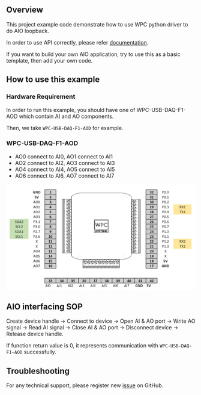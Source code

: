 ## Overview

This project example code demonstrate how to use WPC python driver to do AIO loopback.

In order to use API correctly, please refer [documentation](https://wpc-systems-ltd.github.io/WPC_Python_driver_release/).

If you want to build your own AIO application, try to use this as a basic template, then add your own code.

## How to use this example

### Hardware Requirement

In order to run this example, you should have one of WPC-USB-DAQ-F1-AOD which contain AI and AO components.

Then, we take `WPC-USB-DAQ-F1-AOD` for example.

### WPC-USB-DAQ-F1-AOD

- AO0 connect to AI0, AO1 connect to AI1
- AO2 connect to AI2, AO3 connect to AI3 
- AO4 connect to AI4, AO5 connect to AI5 
- AO6 connect to AI6, AO7 connect to AI7 

<img src="https://github.com/WPC-Systems-Ltd/WPC_Python_driver_release/blob/main/Reference/Pinouts/USB-DAQ-F1-AOD.JPG" alt="drawing" width="600"/>

## AIO interfacing SOP 

Create device handle -> Connect to device -> Open AI & AO port -> Write AO signal -> Read AI signal -> Close AI & AO port -> Disconnect device -> Release device handle.

If function return value is 0, it represents communication with `WPC-USB-DAQ-F1-AOD` successfully.

## Troubleshooting

For any technical support, please register new [issue](https://github.com/WPC-Systems-Ltd/WPC_Python_driver_release/issues) on GitHub.